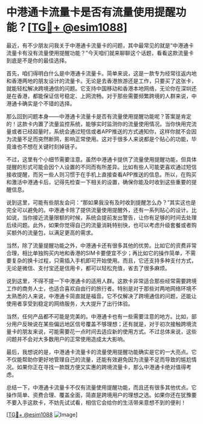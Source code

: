 # 中港通卡流量卡是否有流量使用提醒功能？[[TG💪+ @esim1088](https://t.me/s/esim1088)]

最近，有不少朋友问我关于中港通卡流量卡的问题，其中最常见的就是“中港通卡流量卡有没有流量使用提醒功能？”今天咱们就来聊聊这个话题，看看这款流量卡到底是不是你的最佳选择。

首先，咱们得明白什么是中港通卡流量卡。简单来说，这是一款专为经常往返内地和香港两地的朋友设计的流量卡。无论是去香港旅游还是工作，只要买了这张卡，就能轻松解决跨境通信的问题。它支持中国移动和香港本地网络，无论你在深圳还是在香港，都能保证信号稳定、上网流畅。对于那些需要频繁跨境的人群来说，中港通卡确实是个不错的选择。

那么回到问题本身——中港通卡流量卡是否有流量使用提醒功能呢？答案是肯定的！这款卡内置了流量监控系统，能够实时监测你的流量使用情况。当你快用完流量或者已经超量时，系统会通过短信或者APP推送的方式通知你，这样你就不会因为流量不足而突然断网，影响正常使用。这对于很多人来说都是个贴心的功能，毕竟谁也不想在关键时刻掉链子。

不过，这里有个小细节需要注意。虽然中港通卡提供了流量使用提醒功能，但具体提醒的形式可能会因个人设置的不同而有所差异。比如有些人可能更喜欢通过短信接收提醒，而另一些人则习惯于在手机上直接查看APP推送的信息。所以，在购买和激活中港通卡后，记得先检查一下相关的设置，确保你能及时收到这些重要的提醒信息。

说到这里，可能有些朋友会问：“那如果我没有及时收到提醒怎么办？”其实这也是完全可以避免的。中港通卡除了提供流量使用提醒外，还有一系列贴心的设计。比如说，当你接近流量限额的时候，系统会提前发出警告，让你有足够的时间去处理后续问题。此外，如果你觉得自己的流量消耗特别快，也可以考虑升级套餐或者购买额外的流量包，以满足更高的需求。

当然，除了流量提醒功能之外，中港通卡还有很多其他的优势。比如它的资费非常合理，相比单独购买内地和香港的SIM卡要便宜不少；再比如它的操作简单，不需要复杂的换卡过程，只需插入手机即可开始使用。而且，它还支持多种支付方式，无论是微信、支付宝还是信用卡，都可以轻松充值，省去了很多麻烦。

说到这里，不得不提一下中港通卡的适用人群。这款卡非常适合那些经常需要跨境工作的商务人士，也适合喜欢自由行的旅行者。特别是对于那些对两地网络环境不太熟悉的人来说，中港通卡简直就是福音。它不仅解决了跨境通信的问题，还能让使用者享受到稳定的网络服务，大大提升了出行体验。

当然，任何产品都不可能是完美的。中港通卡也有一些需要注意的地方。比如，部分用户反映说在某些偏远地区信号覆盖不够理想；还有就是，对于初次接触跨境流量卡的朋友来说，可能需要花一点时间去适应新的使用方式。不过总体来说，这些问题并不会对大多数用户的正常使用造成太大影响。

最后，我想说的是，中港通卡流量卡的流量使用提醒功能确实是它的一大亮点。它不仅能帮助你更好地管理自己的流量，还能有效避免因为流量不足而导致的尴尬情况。如果你正在寻找一款既方便又实惠的跨境流量卡，那么中港通卡绝对值得考虑。

总结一下，中港通卡流量卡不仅有流量使用提醒功能，而且还有很多其他优点。它操作简单、资费合理、覆盖全面，简直是跨境用户的理想之选。如果你还在犹豫要不要入手这款卡，不妨先试试看，相信它会给你的生活带来意想不到的便利！

[[TG💪+ @esim1088](https://t.me/s/esim1088) ![Image](https://i.postimg.cc/4NQfJmqS/Snipaste-2025-05-13-00-14-12.png)]